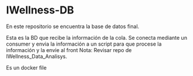 # IWellness-DB
En este repositorio se encuentra la base de datos final. 

Esta es la BD que recibe la información de la cola. Se conecta mediante un consumer y envia la información a un script para que procese la información y la envie al front
Nota: Revisar repo de IWellness_Data_Analisys.

Es un docker file
